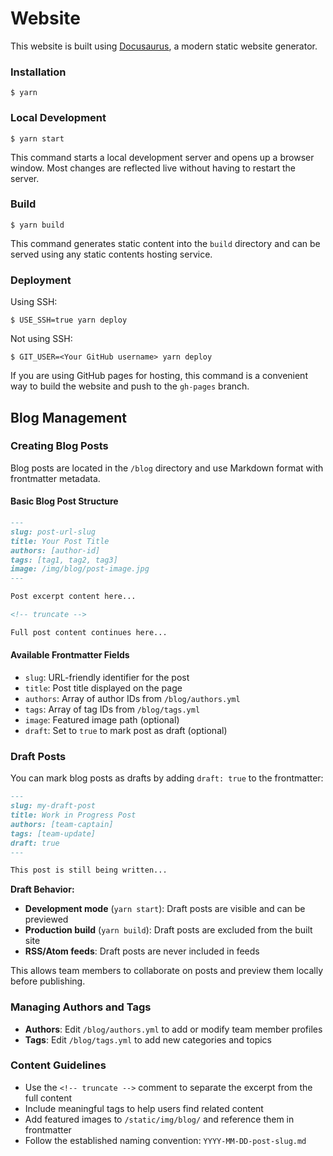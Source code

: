 # Website

This website is built using [Docusaurus](https://docusaurus.io/), a modern static website generator.

### Installation

```
$ yarn
```

### Local Development

```
$ yarn start
```

This command starts a local development server and opens up a browser window. Most changes are reflected live without having to restart the server.

### Build

```
$ yarn build
```

This command generates static content into the `build` directory and can be served using any static contents hosting service.

### Deployment

Using SSH:

```
$ USE_SSH=true yarn deploy
```

Not using SSH:

```
$ GIT_USER=<Your GitHub username> yarn deploy
```

If you are using GitHub pages for hosting, this command is a convenient way to build the website and push to the `gh-pages` branch.

## Blog Management

### Creating Blog Posts

Blog posts are located in the `/blog` directory and use Markdown format with frontmatter metadata.

#### Basic Blog Post Structure

```markdown
---
slug: post-url-slug
title: Your Post Title
authors: [author-id]
tags: [tag1, tag2, tag3]
image: /img/blog/post-image.jpg
---

Post excerpt content here...

<!-- truncate -->

Full post content continues here...
```

#### Available Frontmatter Fields

- `slug`: URL-friendly identifier for the post
- `title`: Post title displayed on the page
- `authors`: Array of author IDs from `/blog/authors.yml`
- `tags`: Array of tag IDs from `/blog/tags.yml`
- `image`: Featured image path (optional)
- `draft`: Set to `true` to mark post as draft (optional)

### Draft Posts

You can mark blog posts as drafts by adding `draft: true` to the frontmatter:

```markdown
---
slug: my-draft-post
title: Work in Progress Post
authors: [team-captain]
tags: [team-update]
draft: true
---

This post is still being written...
```

**Draft Behavior:**
- **Development mode** (`yarn start`): Draft posts are visible and can be previewed
- **Production build** (`yarn build`): Draft posts are excluded from the built site
- **RSS/Atom feeds**: Draft posts are never included in feeds

This allows team members to collaborate on posts and preview them locally before publishing.

### Managing Authors and Tags

- **Authors**: Edit `/blog/authors.yml` to add or modify team member profiles
- **Tags**: Edit `/blog/tags.yml` to add new categories and topics

### Content Guidelines

- Use the `<!-- truncate -->` comment to separate the excerpt from the full content
- Include meaningful tags to help users find related content
- Add featured images to `/static/img/blog/` and reference them in frontmatter
- Follow the established naming convention: `YYYY-MM-DD-post-slug.md`
